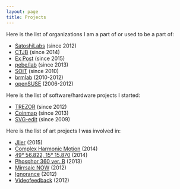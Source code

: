 ```yaml
---
layout: page
title: Projects
---
```


Here is the list of organizations I am a part of or used to be a part of:

* [SatoshiLabs](/satoshilabs) (since 2012)
* [CTJB](/ctjb) (since 2014)
* [Ex Post](/expost) (since 2015)
* [pebe/lab](/pebe-lab) (since 2013)
* [SOIT](http://www.soit.sk) (since 2010)
* [brmlab](https://brmlab.cz) (2010-2012)
* [openSUSE](https://opensuse.org) (2006-2012)

Here is the list of software/hardware projects I started:

* [TREZOR](/trezor) (since 2012)
* [Coinmap](/coinmap) (since 2013)
* [SVG-edit](/svg-edit) (since 2009)

Here is the list of art projects I was involved in:

* [Jller](/jller) (2015)
* [Complex Harmonic Motion](/chm) (2014)
* [49° 56.822, 15° 15.870](/49-56-822-15-15-870) (2014)
* [Phosphor 360 ver. B](/phosphor360b) (2013)
* [Mirrsaic NOW](/mirrsaic) (2012)
* [Ignorance](/ignorance) (2012)
* [Videofeedback](/videofeedback) (2012)
